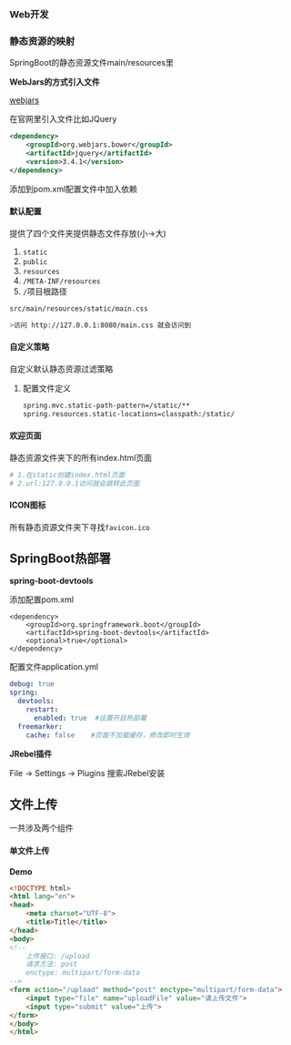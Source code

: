 ### Web开发



### 静态资源的映射

SpringBoot的静态资源文件main/resources里

**WebJars的方式引入文件**

[webjars](<https://www.webjars.org/>)

在官网里引入文件比如JQuery

```xml
<dependency>
    <groupId>org.webjars.bower</groupId>
    <artifactId>jquery</artifactId>
    <version>3.4.1</version>
</dependency>
```

添加到pom.xml配置文件中加入依赖

####  默认配置

提供了四个文件夹提供静态文件存放(小->大)

1. `static`
2. `public`
3. `resources`
4. `/META-INF/resources`
5. `/`项目根路径

```bash
src/main/resources/static/main.css

>访问 http://127.0.0.1:8080/main.css 就会访问到
```

#### 自定义策略

自定义默认静态资源过滤策略

1. 配置文件定义

   ```xml
   spring.mvc.static-path-pattern=/static/**
   spring.resources.static-locations=classpath:/static/
   ```

#### 欢迎页面

静态资源文件夹下的所有index.html页面

```bash
# 1.在static创建index.html页面
# 2.url:127.0.0.1访问就会跳转此页面
```

#### ICON图标

所有静态资源文件夹下寻找`favicon.ico`



## SpringBoot热部署

**spring-boot-devtools**

添加配置pom.xml

```properties
<dependency>
    <groupId>org.springframework.boot</groupId>
    <artifactId>spring-boot-devtools</artifactId>
    <optional>true</optional>
</dependency>
```

配置文件application.yml

```yml
debug: true
spring:
  devtools:
    restart:
      enabled: true  #设置开启热部署
  freemarker:
    cache: false    #页面不加载缓存，修改即时生效
```

**JRebel插件**



File -> Settings -> Plugins 搜索JRebel安装



## 文件上传

一共涉及两个组件



#### 单文件上传



**Demo**

```html
<!DOCTYPE html>
<html lang="en">
<head>
    <meta charset="UTF-8">
    <title>Title</title>
</head>
<body>
<!--
	上传接口: /upload 
	请求方法: post
	enctype: multipart/form-data
-->
<form action="/upload" method="post" enctype="multipart/form-data">
    <input type="file" name="uploadFile" value="请上传文件">
    <input type="submit" value="上传">
</form>
</body>
</html>
```













